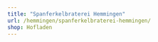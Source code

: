 ```yaml
---
title: "Spanferkelbraterei Hemmingen"
url: /hemmingen/spanferkelbraterei-hemmingen/
shop: Hofladen
---
```

